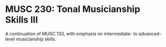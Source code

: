 # MUSC 230: Tonal Musicianship Skills III

A continuation of MUSC 133, with emphasis on intermediate- to advanced-level musicianship skills.